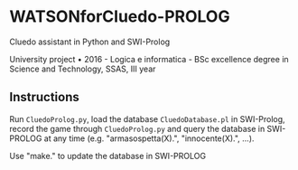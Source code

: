 # WATSONforCluedo-PROLOG

Cluedo assistant in Python and SWI-Prolog 

University project • 2016 - Logica e informatica - BSc excellence degree in Science and Technology, SSAS, III year

## Instructions

Run `CluedoProlog.py`, load the database `CluedoDatabase.pl` in SWI-Prolog, record the game through `CluedoProlog.py` and query the database in SWI-PROLOG at any time (e.g. "armasospetta(X).", "innocente(X).", ...).

Use "make." to update the database in SWI-PROLOG
